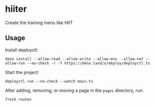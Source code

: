 # hiiter

Create the training menu like HIIT

## Usage

Install deployctl:

```
deno install --allow-read --allow-write --allow-env --allow-net --allow-run --no-check -r -f https://deno.land/x/deploy/deployctl.ts
```

Start the project:

```
deployctl run --no-check --watch main.ts
```

After adding, removing, or moving a page in the `pages` directory, run:

```
fresh routes
```
